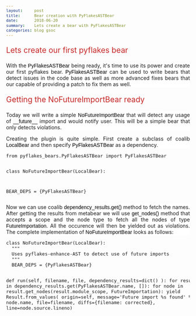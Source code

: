 ```yaml
---
layout:     post
title:      Bear creation with PyFlakesASTBear
date:       2018-06-20
summary:    Lets create a bear with PyFlakesASTBear
categories: blog gsoc
---
```


<p class="heading">Lets create our first pyflakes bear</p>
<p class="content">
With the <span class='highlight'>PyFlakesASTBear</span> being ready, it's time to use its power and create our
first pyflakes bear. <span class='highlight'>PyFlakesASTBear</span> can be used to write bears that
detect issues in the code base as well as more advanced fixes bears that our
capable of providing a patch to fix them as well.
<p>

<p class="heading">Getting the NoFutureImportBear ready</p>
<p class="content">
Today we will write a simple <span class='highlight'>NoFutureImportBear</span> that will detect
any usage of <span class='highlight'>__future__</span> import and would notify user. This will be a simple
bear that only detects violations.
</p>
<p class="content">
Creating the plugin is quite simple. First create a subclass of coalib
<span class='highlight'>LocalBear</span> and then specify <span class='highlight'>PyFlakesASTBear</span> as a dependency.
</p>
<pre>
from pyflakes_bears.PyFlakesASTBear import PyFlakesASTBear

class NoFutureImportBear(LocalBear):

   BEAR_DEPS = {PyFlakesASTBear}
</pre>
<p class="content">
Now we can use coalib <span class='highlight'>dependency_results.get()</span> method to fetch the names.
After getting the results from metabear we will use <span class='highlight'>get_nodes()</span> method that
accepts a scope and the node type to fetch all the nodes of type <span class='highlight'>FutureImportation</span>.
All the occurence will then be yielded out as violations.
The complete implementation of <span class='highlight'>NoFutureImportBear</span> looks as follows:
</p>
<pre>
class NoFutureImportBear(LocalBear):
  """
  Uses pyflakes-enhance-AST to detect use of future imports
  """
  BEAR_DEPS = {PyFlakesASTBear}

  def run(self, filename, file,
          dependency_results=dict()
          ):
      for result in dependency_results.get(PyFlakesASTBear.name, []):
          for node in result.get_nodes(result.module_scope,
                                       FutureImportation):
              yield Result.from_values(
                  origin=self,
                  message='Future import %s found' % node.name,
                  file=filename,
                  diffs={filename: corrected},
                  line=node.source.lineno)
</pre>

<style>
.heading {
    color:#c62828;
    font-size:1.5em;
}

.content {
    text-align:justify;
    background: #ffffff;
}

a.hyperlink {
    color:#b71c1c;
    text-decoration-color: red !important;
}

a.hyperlink:hover, a.hyperlink:active {
    color:#c51162;
    text-decoration-color: red !important;
}

pre {
  font-size:0.9em;
}

.highlight {
  background: #fafafa;
  color: black;
  font-family: Optima, sans-serif;
}
</style>
